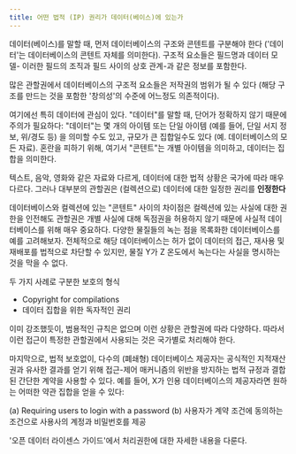 ```yaml
---
title: 어떤 법적 (IP) 권리가 데이터(베이스)에 있는가
---
```


데이터(베이스)를 말할 때, 먼저 데이터베이스의 구조와 콘텐트를 구분해야 한다 ('데이터'는 데이터베이스의 콘텐트 자체를 의미한다). 구조적 요소들은 필드명과 데이터 모델- 이러한 필드의 조직과 필드 사이의 상호 관계-과 같은 정보를 포함한다.

많은 관할권에서 데이터베이스의 구조적 요소들은 저작권의 범위가 될 수 있다 (해당 구조를 만드는 것을 포함한 '창의성'의 수준에 어느정도 의존적이다).

여기에선 특히 데이터에 관심이 있다. "데이터"를 말할 때, 단어가 정확하지 않기 때문에 주의가 필요하다: "데이터"는 몇 개의 아이템 또는 단일 아이템 (예를 들어, 단일 서지 정보, 위/경도 등) 을 의미할 수도 있고, 규모가 큰 집합일수도 있다 (예. 데이터베이스의 모든 자료). 혼란을 피하기 위해, 여기서 "콘텐트"는 개별 아이템을 의미하고, 데이터는 집합을 의미한다.

텍스트, 음악, 영화와 같은 자료와 다르게, 데이터에 대한 법적 상황은 국가에 따라 매우 다르다. 그러나 대부분의 관할권은 (컬렉션으로) 데이터에 대한 일정한 권리를 **인정한다**

데이터베이스와 컬렉션에 있는 "콘텐트" 사이의 차이점은 컬렉션에 있는 사실에 대한 권한을 인전해도 관할권은 개별 사실에 대해 독점권을 허용하지 않기 때문에 사실적 데이터베이스를 위해 매우 중요하다. 다양한 물질들의 녹는 점을 목록화한 데이터베이스를 예를 고려해보자. 전체적으로 해당 데이터베이스는 허가 없이 데이터의 접근, 재사용 및 재배포를 법적으로 차단할 수 있지만, 물질 Y가 Z 온도에서 녹는다는 사실을 명시하는 것을 막을 수 없다.

두 가지 사례로 구분한 보호의 형식

-   Copyright for compilations
-   데이터 집합을 위한 독자적인 권리

이미 강조했듯이, 범용적인 규칙은 없으며 이런 상황은 관할권에 따라 다양하다. 따라서 이런 접근이 특정한 관할권에서 사용되는 것은 국가별로 처리해야 한다.

마지막으로, 법적 보호없이, 다수의 (폐쇄형) 데이터베이스 제공자는 공식적인 지적재산권과 유사한 결과를 얻기 위해 접근-제어 매커니즘의 위반을 방지하는 법적 규정과 결합된 간단한 계약을 사용할 수 있다. 예를 들어, X가 인용 데이터베이스의 제공자라면 원하는 어떠한 약관 집합을 얻을 수 있다:

(a) Requiring users to login with a password (b) 사용자가 계약 조건에 동의하는 조건으로 사용사의 계정과 비밀번호를 제공

'오픈 데이터 라이센스 가이드'에서 처리권한에 대한 자세한 내용을 다룬다.